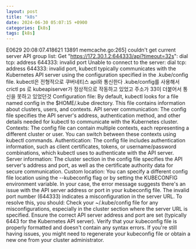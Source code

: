 ```yaml
---
layout: post
title: "k8s"
date: 2024-06-30 05:07:15 +0900
categories: [k8s]
tags: [k8s]
---
```


E0629 20:08:07.418621   13891 memcache.go:265] couldn't get current server API group list: Get "https://172.30.1.2:644333/api?timeout=32s": dial tcp: address 644333: invalid port
Unable to connect to the server: dial tcp: address 644333: invalid port,
 kubectl typically communicates with the Kubernetes API server using the configuration specified in the .kube/config file. kubectl은 전형적으로 쿠버네티스 api와 통신한다 .kube/config를 사용해서 
crictl ps 로 kubeapiserver가 정상적으로 작동하고 있었고 주소가 33이 더붙어서 통신을 못하고 있었던것
Configuration file: By default, kubectl looks for a file named config in the $HOME/.kube directory. This file contains information about clusters, users, and contexts.
API server communication: The config file specifies the API server's address, authentication method, and other details needed for kubectl to communicate with the Kubernetes cluster.
Contexts: The config file can contain multiple contexts, each representing a different cluster or user. You can switch between these contexts using kubectl commands.
Authentication: The config file includes authentication information, such as client certificates, tokens, or username/password combinations, which kubectl uses to authenticate with the API server.
Server information: The cluster section in the config file specifies the API server's address and port, as well as the certificate authority data for secure communication.
Custom location: You can specify a different config file location using the --kubeconfig flag or by setting the KUBECONFIG environment variable.
In your case, the error message suggests there's an issue with the API server address or port in your kubeconfig file. The invalid port number (644333) indicates a misconfiguration in the server URL.
To resolve this, you should:
Check your ~/.kube/config file for any misconfigurations, especially in the cluster section where the server URL is specified.
Ensure the correct API server address and port are set (typically 6443 for the Kubernetes API server).
Verify that your kubeconfig file is properly formatted and doesn't contain any syntax errors.
If you're still having issues, you might need to regenerate your kubeconfig file or obtain a new one from your cluster administrator.
